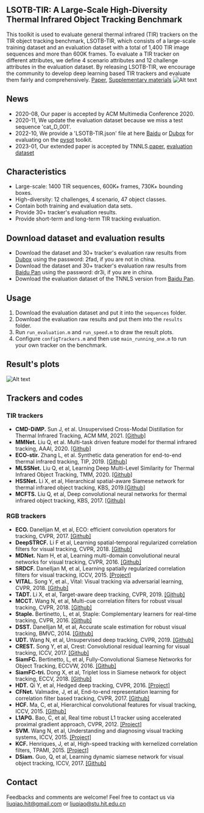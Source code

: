 ## LSOTB-TIR:  A Large-Scale High-Diversity Thermal Infrared Object Tracking Benchmark 
This toolkit is used to evaluate general thermal infrared (TIR) trackers on the TIR object tracking benchmark, LSOTB-TIR, which consists of a large-scale training dataset and an evaluation dataset with a total of 1,400 TIR image sequences and more than 600K frames. To evaluate a TIR tracker on different attributes, we define 4 scenario attributes and 12 challenge attributes in the evaluation dataset. By releasing LSOTB-TIR, we encourage the community to develop deep learning based TIR trackers and evaluate them fairly and comprehensively. 
[Paper](https://www.researchgate.net/publication/343384216_LSOTB-TIR_A_Large-Scale_High-Diversity_Thermal_Infrared_Object_Tracking_Benchmark), [Supplementary materials](https://www.researchgate.net/publication/343384184_LSOTB-TIR-supplementary_materialspdf)
![Alt text](./example.png)
## News
* 2020-08, Our paper is accepted by ACM Multimedia Conference 2020. 
* 2020-11, We update the evaluation dataset because we miss a test sequence 'cat_D_001'.
* 2022-10, We provide a 'LSOTB-TIR.json' file at here [Baidu](https://pan.baidu.com/s/1hj1P7_R9Wv6HbpQQV_28MA?pwd=y0h6) or [Dubox](https://terabox.com/s/1EjRNnT9VT4boUcZj9vvEQA) for evaluating on the [pysot](https://github.com/STVIR/pysot) toolkit.
* 2023-01, Our extended paper is accepted by TNNLS.[paper](https://www.researchgate.net/publication/367382176_LSOTB-TIR_A_Large-Scale_High-Diversity_Thermal_Infrared_Single_Object_Tracking_Benchmark), [evaluation dataset](https://pan.baidu.com/s/1kTNEJHSm-vo128pV2k9uFg?pwd=9kb8)
## Characteristics
* Large-scale: 1400 TIR sequences, 600K+ frames, 730K+ bounding boxes.
* High-diversity: 12 challenges, 4 scenario, 47 object classes.
* Contain both training and evaluation data sets.
* Provide 30+ tracker's evaluation results.
* Provide short-term and long-term TIR tracking evaluation.
## Download dataset and evaluation results
* Download the dataset and 30+ tracker's evaluation raw results from [Dubox](https://dubox.com/s/1RFETNy0zHjvZPWXlgZNjgA) using the password: 2fad, if you are not in china. 
* Download the dataset and 30+ tracker's evaluation raw results from [Baidu Pan](https://pan.baidu.com/s/18VQ6Fz-QUYEEyQOcj9Ja3w#list/path=%2F) using the password: dr3i, if you are in china.
* Download the evaluation dataset of the TNNLS version from [Baidu Pan](https://pan.baidu.com/s/1kTNEJHSm-vo128pV2k9uFg?pwd=9kb8).
## Usage
1. Download the evaluation dataset and put it into the `sequences` folder.
2. Download the evaluation raw results and put them into the `results`  folder.
3. Run `run_evaluation.m` and `run_speed.m` to draw the result plots.
4. Configure `configTrackers.m` and then use `main_running_one.m`  to run your own tracker on the benchmark.
## Result's plots
![Alt text](./figs/results_OPE_all/results.png)
## Trackers and codes
### TIR trackers
* **CMD-DiMP.** Sun J, et al. Unsupervised Cross-Modal Distillation for Thermal Infrared Tracking, ACM MM, 2021. [[Github]](https://github.com/zhanglichao/cmdTIRtracking)
* **MMNet.**  Liu Q, et al. Multi-task driven feature model for thermal infrared tracking, AAAI, 2020. [[Github]](https://github.com/QiaoLiuHit/MMNet)
* **ECO-stir.**  Zhang L, et al. Synthetic data generation for end-to-end thermal infrared tracking, TIP, 2019. [[Github]](https://github.com/zhanglichao/generatedTIR_tracking)
*  **MLSSNet.** Liu Q, et al, Learning Deep Multi-Level Similarity for Thermal Infrared Object Tracking, TMM, 2020. [[Github]](https://github.com/QiaoLiuHit/MLSSNet)
*  **HSSNet.**  Li X, et al, Hierarchical spatial-aware Siamese network for thermal infrared object tracking, KBS, 2019.[[Github]](https://github.com/QiaoLiuHit/HSSNet)
*  **MCFTS.** Liu Q, et al, Deep convolutional neural networks for thermal infrared object tracking, KBS, 2017. [[Github]](https://github.com/QiaoLiuHit/MCFTS) 
### RGB trackers
* **ECO.** Danelljan M, et al, ECO: efficient convolution operators for tracking, CVPR, 2017. [[Github]](https://github.com/martin-danelljan/ECO)
*  **DeepSTRCF.** Li F et al, Learning spatial-temporal regularized correlation filters for visual tracking, CVPR, 2018. [[Github]](https://github.com/lifeng9472/STRCF)
*  **MDNet.** Nam H, et al, Learning multi-domain convolutional neural networks for visual tracking, CVPR, 2016. [[Github]](https://github.com/hyeonseobnam/MDNet)
* **SRDCF.**  Danelljan M, et al, Learning spatially regularized correlation filters for visual tracking, ICCV, 2015. [[Project]](https://www.cvl.isy.liu.se/research/objrec/visualtracking/regvistrack/)
* **VITAL.** Song Y, et al., Vital: Visual tracking via adversarial learning, CVPR, 2018. [[Github]](https://github.com/ybsong00/Vital_release)
* **TADT.** Li X, et al, Target-aware deep tracking, CVPR, 2019. [[Github]](https://github.com/XinLi-zn/TADT)
* **MCCT.** Wang N, et al, Multi-cue correlation filters for robust visual tracking, CVPR, 2018. [[Github]](https://github.com/594422814/MCCT)
* **Staple.** Bertinetto, L, et al, Staple: Complementary learners for real-time tracking, CVPR, 2016. [[Github]](https://github.com/bertinetto/staple)
* **DSST.** Danelljan M, et al, Accurate scale estimation for robust visual tracking, BMVC, 2014. [[Github]](https://github.com/gnebehay/DSST)
* **UDT.** Wang N, et al, Unsupervised deep tracking, CVPR, 2019. [[Github]](https://github.com/594422814/UDT)
* **CREST.** Song Y, et al, Crest: Convolutional residual learning for visual tracking, ICCV, 2017. [[Github]](https://github.com/ybsong00/CREST-Release)
*  **SiamFC.** Bertinetto, L, et al, Fully-Convolutional Siamese Networks for Object Tracking, ECCVW, 2016. [[Github]](https://github.com/bertinetto/siamese-fc)
*  **SiamFC-tri.** Dong X, et al, Triplet loss in Siamese network for object tracking, ECCV, 2018. [[Github]](https://github.com/shenjianbing/TripletTracking)
*  **HDT.** Qi Y, et al, Hedged deep tracking, CVPR, 2016. [[Project]](https://sites.google.com/site/yuankiqi/hdt/)
*  **CFNet.**  Valmadre, J, et al,  End-to-end representation learning for correlation filter based tracking, CVPR, 2017. [[Github]](https://github.com/bertinetto/cfnet)
*   **HCF.** Ma, C, et al, Hierarchical convolutional features for visual tracking, ICCV, 2015. [[Github]](https://github.com/jbhuang0604/CF2)
*   **L1APG.** Bao, C, et al,  Real time robust L1 tracker using accelerated proximal gradient approach, CVPR, 2012. [[Project]](http://www.dabi.temple.edu/~hbling/code_data.htm)
*  **SVM.** Wang N, et al, Understanding and diagnosing visual tracking systems, ICCV, 2015. [[Project]](http://winsty.net/tracker_diagnose.html)
*  **KCF.** Henriques, J, et al, High-speed tracking with kernelized correlation filters, TPAMI, 2015. [[Project]](http://www.robots.ox.ac.uk/~joao/circulant/)
*  **DSiam.** Guo, Q, et al, Learning dynamic siamese network for visual object tracking, ICCV, 2017. [[Github]](https://github.com/tsingqguo/DSiam)
## Contact
Feedbacks and comments are welcome! 
Feel free to contact us via liuqiao.hit@gmail.com or liuqiao@stu.hit.edu.cn
